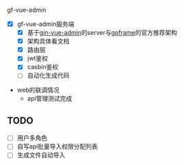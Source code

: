gf-vue-admin

- [x] gf-vue-admin服务端
    - [x] 基于[gin-vue-admin](https://github.com/flipped-aurora/gin-vue-admin)的server与[goframe](https://goframe.org/start/index)的官方推荐架构
    - [x] 架构具体看文档
    - [x] 路由层
    - [x] jwt鉴权
    - [x] casbin鉴权
    - [ ] 自动化生成代码
 
- web的联调情况
    - api管理测试完成

## TODO
- [ ] 用户多角色
- [ ] 自写api批量导入权限分配列表
- [ ] 生成文件自动导入